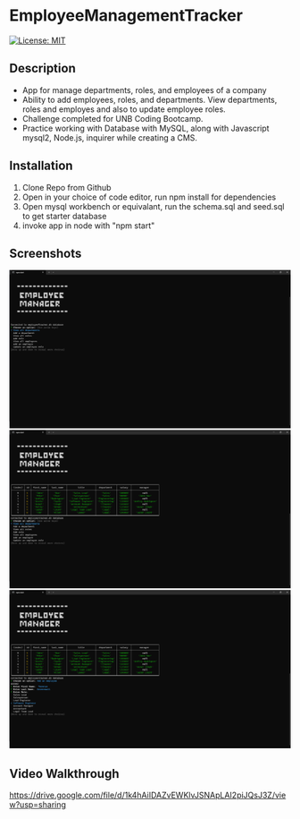 # EmployeeManagementTracker

[![License: MIT](https://img.shields.io/badge/License-MIT-yellow.svg)](https://opensource.org/licenses/MIT)

## Description

- App for manage departments, roles, and employees of a company
- Ability to add employees, roles, and departments. View departments, roles and employes and also to update employee roles.
- Challenge completed for UNB Coding Bootcamp.
- Practice working with Database with MySQL, along with Javascript mysql2, Node.js, inquirer while creating a CMS.

## Installation

1. Clone Repo from Github
2. Open in your choice of code editor, run npm install for dependencies
3. Open mysql workbench or equivalant, run the schema.sql and seed.sql to get starter database
4. invoke app in node with "npm start"

## Screenshots

![Alt text](image.png)
![Alt text](image-1.png)
![Alt text](image-2.png)

## Video Walkthrough

https://drive.google.com/file/d/1k4hAiIDAZvEWKlvJSNApLAI2piJQsJ3Z/view?usp=sharing
